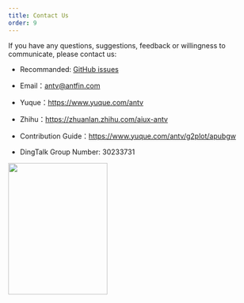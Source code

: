```yaml
---
title: Contact Us
order: 9
---
```


If you have any questions, suggestions, feedback or willingness to communicate, please contact us:

- Recommanded: [GitHub issues](https://github.com/antvis/G2Plot/issues)

- Email：antv@antfin.com

- Yuque：https://www.yuque.com/antv

- Zhihu：https://zhuanlan.zhihu.com/aiux-antv

- Contribution Guide：https://www.yuque.com/antv/g2plot/apubgw

- DingTalk Group Number: 30233731

<img src="https://gw.alipayobjects.com/zos/antfincdn/9sHnl5k%26u4/dingdingqun.png" width="200" height="266" />
